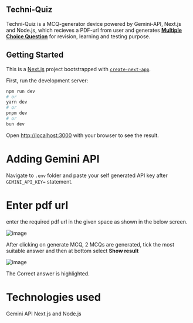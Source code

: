 ## Techni-Quiz
Techni-Quiz is a MCQ-generator device powered by Gemini-API, Next.js and Node.js, which recieves a PDF-url from user and generates 
<ins>**Multiple Choice Question**</ins> 
for revision, learning and testing purpose.




## Getting Started

This is a [Next.js](https://nextjs.org/) project bootstrapped with [`create-next-app`](https://github.com/vercel/next.js/tree/canary/packages/create-next-app).

First, run the development server:

```bash
npm run dev
# or
yarn dev
# or
pnpm dev
# or
bun dev
```

Open [http://localhost:3000](http://localhost:3000) with your browser to see the result.

# Adding Gemini API
Navigate to ```.env``` folder and paste your self generated API key after ```GEMINI_API_KEY=``` statement.
# Enter pdf url
enter the required pdf url in the given space as shown in the below screen. 


![image](https://github.com/user-attachments/assets/c15be2c8-49b5-44a9-a338-7aa4da08b1d3)



After clicking on generate MCQ, 2 MCQs are generated, tick the most suitable answer and then at bottom select **Show result**



![image](https://github.com/user-attachments/assets/f252911b-7c19-4445-b082-9c7da944fe5a)



The Correct answer is highlighted.



# Technologies used
Gemini API
Next.js and Node.js





